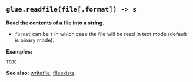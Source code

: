 ## `glue.readfile(file[,format]) -> s` ##

**Read the contents of a file into a string.**

  * `format` can be `t` in which case the file will be read in text mode (default is binary mode).

**Examples:**

```
TODO
```

**See also:** [writefile](writefile.md), [fileexists](fileexists.md).